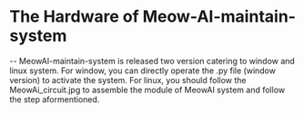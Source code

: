 # The Hardware of Meow-AI-maintain-system
-- MeowAI-maintain-system is released two version catering to window and linux system. For window, you can directly operate the .py file (window version) to activate the system. For linux, you should follow the MeowAi_circuit.jpg to assemble the module of MeowAI system and follow the step aformentioned.

